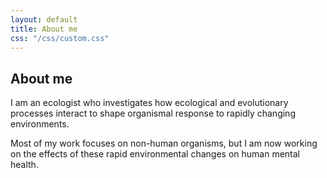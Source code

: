 ```yaml
---
layout: default
title: About me
css: "/css/custom.css"
---
```


<div class="container font-16">
  <h2>About me</h2>
  <p>I am an ecologist who investigates how ecological and evolutionary processes interact to shape organismal response to rapidly changing environments. 
  <p>Most of my work focuses on non-human organisms, but I am now working on the effects of these rapid environmental changes on human mental health.</p>
</div>
